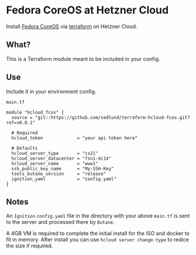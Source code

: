 # Fedora CoreOS at Hetzner Cloud

Install [Fedora CoreOS](https://docs.fedoraproject.org/en-US/fedora-coreos/)
via [terraform](https://www.terraform.io) on Hetzner Cloud.


## What?

This is a Terraform module meant to be included in your config.

## Use

Include it in your environment config.

`main.tf`
```
module "hcloud_fcos" {
  source = "git::https://github.com/sedlund/terraform-hcloud-fcos.git?ref=v0.0.1"
  
  # Required
  hcloud_token             = "your api token here"

  # Defaults
  hcloud_server_type       = "cx21"
  hcloud_server_datacenter = "fsn1-dc14"
  hcloud_server_name       = "www1"
  ssh_public_key_name      = "My-SSH-Key"
  tools_butane_version     = "release"
  ignition_yaml            = "config.yaml" 
}
```

## Notes

An `Ignition` `config.yaml` file in the directory with your above `main.tf` is
sent to the server and processed there by `Butane`.

A 4GB VM is required to complete the initial install for the ISO and docker to
fit in memory.  After install you can use `hcloud server change-type` to redice
the size if required.

